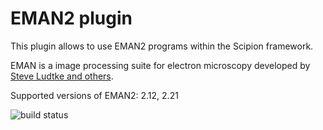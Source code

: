 # EMAN2 plugin

This plugin allows to use EMAN2 programs within the Scipion framework.

EMAN is a image processing suite for electron microscopy developed by [Steve Ludtke and others](http://blake.bcm.edu/emanwiki/EMAN2).

Supported versions of EMAN2: 2.12, 2.21

![build status](http://scipion-test.cnb.csic.es:9980/badges/eman2_devel.svg "Build status")
